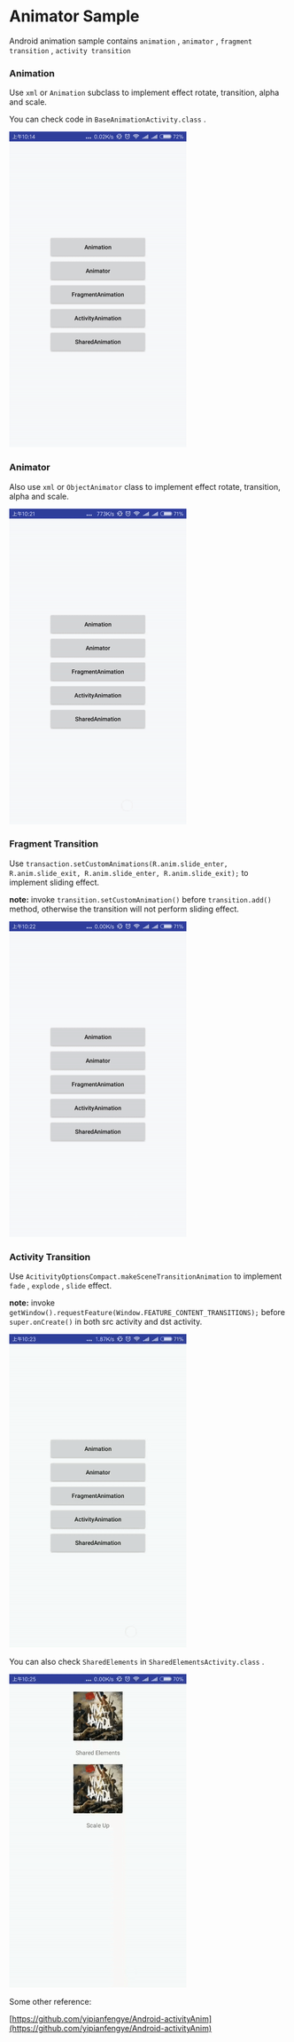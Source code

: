 # Animator Sample



Android animation sample contains `animation` , `animator` , `fragment transition` , `activity transition` 

### Animation

Use `xml` or `Animation` subclass to implement effect rotate, transition, alpha and scale.

You can check code in `BaseAnimationActivity.class` .

![animation](art/animation.gif)

### Animator

Also use `xml` or `ObjectAnimator` class to implement effect rotate, transition, alpha and scale.

![animator](art/animator.gif)

### Fragment Transition

Use `transaction.setCustomAnimations(R.anim.slide_enter, R.anim.slide_exit, R.anim.slide_enter, R.anim.slide_exit);` to implement sliding effect.

**note:** invoke `transition.setCustomAnimation()` before `transition.add()` method, otherwise the transition will not perform sliding effect.

![fragment transition](art/fragment-transition.gif)

### Activity Transition

 Use `AcitivityOptionsCompact.makeSceneTransitionAnimation` to implement `fade` , `explode` , `slide` effect.

**note:** invoke `getWindow().requestFeature(Window.FEATURE_CONTENT_TRANSITIONS);` before `super.onCreate()` in both src activity and dst activity.

![activity transition](art/activity-transition.gif)

You can also check `SharedElements` in `SharedElementsActivity.class` .

![shared elements](art/shared-elements.gif)

Some other reference:

[https://github.com/yipianfengye/Android-activityAnim](https://github.com/yipianfengye/Android-activityAnim)


